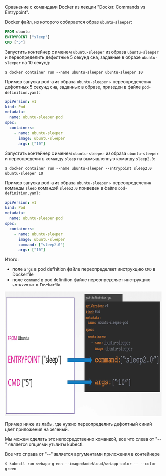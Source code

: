Сравнение с командами Docker из лекции "Docker. Commands vs Entrypoint".

Docker файл, из которого собирается образ `ubuntu-sleeper`:

```Dockerfile
FROM ubuntu
ENTRYPOINT ["sleep"]
CMD ["5"]
```

Запустить контейнер с именем `ubuntu-sleeper` из образа `ubuntu-sleeper` и переопределить дефолтные 5 секунд сна, заданные в образе `ubuntu-sleeper` на 10 секунд:

```shell
$ docker container run --name ubuntu-sleeper ubuntu-sleeper 10
```

Пример запуска pod-а из образа `ubuntu-sleeper` и переопределения дефолтных 5 секунд сна, заданных в образе, приведен в файле `pod-definition.yaml`:

```yaml
apiVersion: v1
kind: Pod
metadata:
  name: ubuntu-sleeper-pod
spec:
  containers:
    - name: ubuntu-sleeper
      image: ubuntu-sleeper
      args: ["10"]
```

Запустить контейнер с именем `ubuntu-sleeper` из образа `ubuntu-sleeper` и переопределить команду `sleep` на вымышленную команду `sleep2.0`:

```shell
$ docker container run --name ubuntu-sleeper --entrypoint sleep2.0 ubuntu-sleeper 10
```

Пример запуска pod-а из образа `ubuntu-sleeper` и переопределения команды `sleep` командой `sleep2.0` приведен в файле `pod-definition.yaml`:

```yaml
apiVersion: v1
kind: Pod
metadata:
  name: ubuntu-sleeper-pod
spec:
  containers:
    - name: ubuntu-sleeper
      image: ubuntu-sleeper
      command: ["sleep2.0"]
      args: ["10"]
```

Итого:

- поле `args` в pod definition файле переопределяет инструкцию `CMD` в Dockerfile
- поле `command` в pod definition файле переопределяет инструкцию `ENTRYPOINT` в Dockerfile

<img src="image.png" width="800" height="400">

Пример ниже из лабы, где нужно переопределить дефолтный синий цвет приложения на зеленый.

Мы можем сделать это непосредственно командой, все что слева от "--" является опциями утилиты kubectl.

Все что справа от "--" является аргументами приложения в контейнере

```shell
$ kubectl run webapp-grenn --image=kodekloud/webapp-color -- --color green
```
